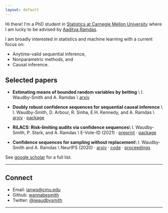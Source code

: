 ```yaml
---
layout: default
---
```


Hi there! I'm a PhD student in [Statistics at Carnegie Mellon University](http://stat.cmu.edu/) where I am lucky to be advised by [Aaditya Ramdas](http://www.stat.cmu.edu/~aramdas/).

I am broadly interested in statistics and machine learning with a current focus on:
* Anytime-valid sequential inference,
* Nonparametric methods, and
* Causal inference.

## Selected papers


- **Estimating means of bounded random variables by betting** \\
	I. Waudby-Smith and A. Ramdas \\
    [arxiv](https://arxiv.org/pdf/2010.09686.pdf)

- **Doubly robust confidence sequences for sequential causal inference** \\
    I. Waudby-Smith, D. Arbour, R. Sinha, E.H. Kennedy, and A. Ramdas \\
    [arxiv](https://arxiv.org/pdf/2103.06476.pdf) · [package](https://github.com/WannabeSmith/sequential.causal)

- **RiLACS: Risk-limiting audits via confidence sequences**\\
	I. Waudby-Smith, P. Stark, and A. Ramdas \\
    E-Vote-ID (2021) · 
    [preprint](https://ian.waudbysmith.com/audit.pdf) ·
    [package](https://github.com/WannabeSmith/RiLACS)

- **Confidence sequences for sampling without replacement**\\
	I. Waudby-Smith and A. Ramdas \\
    NeurIPS (2020) ·
    [arxiv](https://arxiv.org/pdf/2006.04347.pdf) ·
    [code](https://github.com/WannabeSmith/confseq_wor) ·
    [proceedings](https://proceedings.neurips.cc/paper/2020/hash/e96c7de8f6390b1e6c71556e4e0a4959-Abstract.html) 

See [google scholar](https://scholar.google.com/citations?user=FnyNlFAAAAAJ&hl=en&oi=ao) for a full list.

---

## Connect 

* Email: [ianws@cmu.edu](mailto:ianws@cmu.edu)
* Github: [wannabesmith](https://github.com/wannabesmith)
* Twitter: [@iwaudbysmith](https://twitter.com/iwaudbysmith)

---

